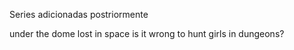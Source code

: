 Series adicionadas postriormente

under the dome
lost in space
is it wrong to hunt girls in dungeons?
